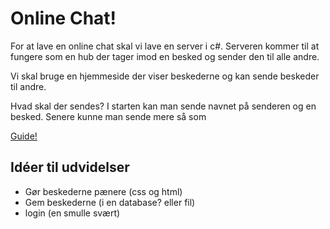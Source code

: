 # Online Chat!
For at lave en online chat skal vi lave en server i c#. Serveren kommer til at fungere som en hub der tager imod en besked og sender den til alle andre.


Vi skal bruge en hjemmeside der viser beskederne og kan sende beskeder til andre.


Hvad skal der sendes? I starten kan man sende navnet på senderen og en besked. Senere kunne man sende mere så som 


[Guide!](https://docs.microsoft.com/en-us/aspnet/core/tutorials/signalr?view=aspnetcore-3.1&tabs=visual-studio)

## Idéer til udvidelser

- Gør beskederne pænere (css og html)
- Gem beskederne (i en database? eller fil)
- login (en smulle svært)


